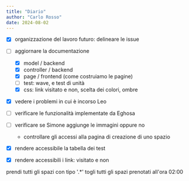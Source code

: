 ```yaml
---
title: "Diario"
author: "Carlo Rosso"
date: 2024-08-02
---
```


-[x] organizzazione del lavoro futuro: delineare le issue
-[ ] aggiornare la documentazione
    -[x] model / backend
    -[x] controller / backend
    -[x] page / frontend (come costruiamo le pagine)
    -[ ] test: wave, e test di unità
    -[x] css: link visitato e non, scelta dei colori, ombre

-[x] vedere i problemi in cui è incorso Leo

-[ ] verificare le funzionalità implementate da Eghosa
-[ ] verificare se Simone aggiunge le immagini oppure no
    - controllare gli accessi alla pagina di creazione di uno spazio

-[x] rendere accessibile la tabella dei test
-[x] rendere accessibili i link: visitato e non

prendi tutti gli spazi
con tipo '.*'
togli
tutti gli spazi
prenotati all'ora 02:00
